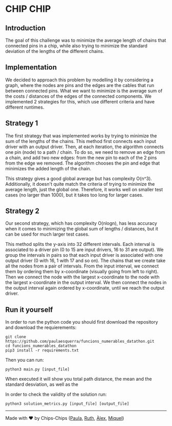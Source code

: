 # CHIP CHIP

## Introduction

The goal of this challenge was to minimize the average length of chains that connected pins in a chip, while also trying to minimize the standard deviation of the lengths of the different chains.

## Implementation

We decided to approach this problem by modelling it by considering a graph, where the nodes are pins and the edges are the cables that run between connected pins. What we want to minimize is the average sum of the costs / distances of the edges of the connected components. We implemented 2 strategies for this, which use different criteria and have different runtimes.

## Strategy 1

The first strategy that was implemented works by trying to minimize the sum of the lengths of the chains. This method first connects each input driver with an output driver. Then, at each iteration, the algorithm connects one pin (node) to a path / chain. To do so, we need to remove an edge from a chain, and add two new edges: from the new pin to each of the 2 pins from the edge we removed. The algorithm chooses the pin and edge that minimizes the added length of the chain.

This strategy gives a good global average but has complexity O(n^3). Additionally, it doesn't quite match the criteria of trying to minimize the average length, just the global one. Therefore, it works well on smaller test cases (no larger than 1000), but it takes too long for larger cases.

## Strategy 2

Our second strategy, which has complexity O(nlogn), has less accuracy when it comes to minimizing the global sum of lengths / distances, but it can be used for much larger test cases.

This method splits the y-axis into 32 different intervals. Each interval is associated to a driver pin (0 to 15 are input drivers, 16 to 31 are output). We group the intervals in pairs so that each input driver is associated with one output driver (0 with 16, 1 with 17 and so on). The chains that we create take all the nodes from a pair of intervals. From the input interval, we connect them by ordering them by x-coordinate (visually going from left to right). Then we connect the node with the largest x-coordinate to the node with the largest x-coordinate in the output interval. We then connect the nodes in the output interval again ordered by x-coordinate, until we reach the output driver.
 
 ## Run it yourself
 
 In order to run the python code you should first download the repository and download the requierements:
 ```
 git clone https://github.com/paulaesquerra/funcions_numerables_datathon.git
 cd funcions_numerables_datathon
 pip3 install -r requirements.txt
 ```
 Then you can run:
 ```
 python3 main.py [input_file]
 ```
 When executed it will show you total path distance, the mean and the standard desviation, as well as the 
 
 In order to check the validity of the solution run:
 ```
python3 solution_metrics.py [input_file] [output_file]
```
___
Made with :heart: by Chips-Chips ([Paula](https://github.com/paulaesquerra), [Ruth](https://github.com/ruthilberry), [Àlex](https://github.com/AlexRG03), [Miquel](https://github.com/miquelt9))
